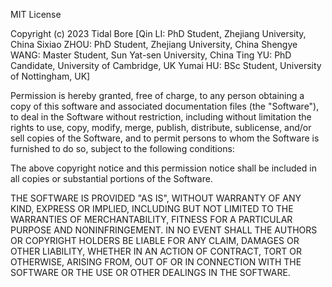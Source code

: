 MIT License

Copyright (c) 2023 Tidal Bore
[Qin LI: PhD Student, Zhejiang University, China 
Sixiao ZHOU: PhD Student, Zhejiang University, China 
Shengye WANG: Master Student, Sun Yat-sen University, China
Ting YU: PhD Candidate, University of Cambridge, UK 
Yumai HU: BSc Student, University of Nottingham, UK]

Permission is hereby granted, free of charge, to any person obtaining a copy of this software and associated documentation files (the "Software"), to deal in the Software without restriction, including without limitation the rights to use, copy, modify, merge, publish, distribute, sublicense, and/or sell copies of the Software, and to permit persons to whom the Software is furnished to do so, subject to the following conditions:

The above copyright notice and this permission notice shall be included in all copies or substantial portions of the Software.

THE SOFTWARE IS PROVIDED "AS IS", WITHOUT WARRANTY OF ANY KIND, EXPRESS OR IMPLIED, INCLUDING BUT NOT LIMITED TO THE WARRANTIES OF MERCHANTABILITY, FITNESS FOR A PARTICULAR PURPOSE AND NONINFRINGEMENT. IN NO EVENT SHALL THE AUTHORS OR COPYRIGHT HOLDERS BE LIABLE FOR ANY CLAIM, DAMAGES OR OTHER LIABILITY, WHETHER IN AN ACTION OF CONTRACT, TORT OR OTHERWISE, ARISING FROM, OUT OF OR IN CONNECTION WITH THE SOFTWARE OR THE USE OR OTHER DEALINGS IN THE SOFTWARE.
